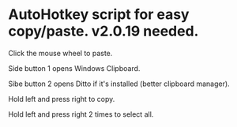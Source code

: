 # AutoHotkey script for easy copy/paste. v2.0.19 needed. 

Click the mouse wheel to paste.

Side button 1 opens Windows Clipboard.

Sibe button 2 opens Ditto if it's installed (better clipboard manager).

Hold left and press right to copy.

Hold left and press right 2 times to select all.

